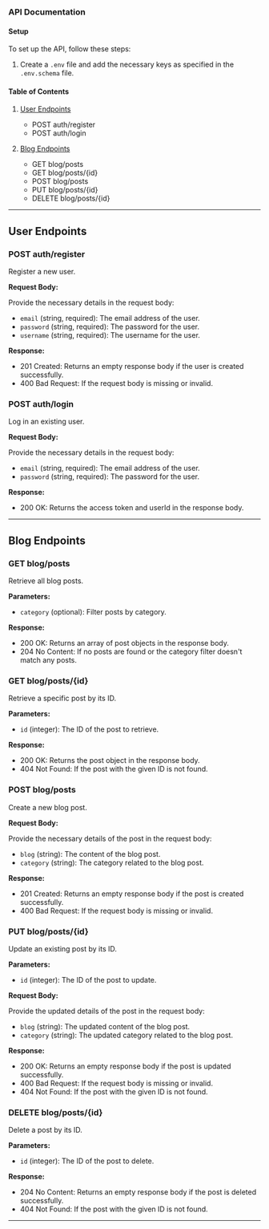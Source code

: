 ### API Documentation

#### Setup

To set up the API, follow these steps:

1. Create a `.env` file and add the necessary keys as specified in the `.env.schema` file.

#### Table of Contents

1. [User Endpoints](#user-endpoints)
    - POST auth/register
    - POST auth/login

2. [Blog Endpoints](#blog-endpoints)
    - GET blog/posts
    - GET blog/posts/{id}
    - POST blog/posts
    - PUT blog/posts/{id}
    - DELETE blog/posts/{id}

---

## User Endpoints

### POST auth/register

Register a new user.

**Request Body:**

Provide the necessary details in the request body:

- `email` (string, required): The email address of the user.
- `password` (string, required): The password for the user.
- `username` (string, required): The username for the user.

**Response:**

- 201 Created: Returns an empty response body if the user is created successfully.
- 400 Bad Request: If the request body is missing or invalid.

### POST auth/login

Log in an existing user.

**Request Body:**

Provide the necessary details in the request body:

- `email` (string, required): The email address of the user.
- `password` (string, required): The password for the user.

**Response:**

- 200 OK: Returns the access token and userId in the response body.

---

## Blog Endpoints

### GET blog/posts

Retrieve all blog posts.

**Parameters:**

- `category` (optional): Filter posts by category.

**Response:**

- 200 OK: Returns an array of post objects in the response body.
- 204 No Content: If no posts are found or the category filter doesn't match any posts.

### GET blog/posts/{id}

Retrieve a specific post by its ID.

**Parameters:**

- `id` (integer): The ID of the post to retrieve.

**Response:**

- 200 OK: Returns the post object in the response body.
- 404 Not Found: If the post with the given ID is not found.

### POST blog/posts

Create a new blog post.

**Request Body:**

Provide the necessary details of the post in the request body:

- `blog` (string): The content of the blog post.
- `category` (string): The category related to the blog post.

**Response:**

- 201 Created: Returns an empty response body if the post is created successfully.
- 400 Bad Request: If the request body is missing or invalid.

### PUT blog/posts/{id}

Update an existing post by its ID.

**Parameters:**

- `id` (integer): The ID of the post to update.

**Request Body:**

Provide the updated details of the post in the request body:

- `blog` (string): The updated content of the blog post.
- `category` (string): The updated category related to the blog post.

**Response:**

- 200 OK: Returns an empty response body if the post is updated successfully.
- 400 Bad Request: If the request body is missing or invalid.
- 404 Not Found: If the post with the given ID is not found.

### DELETE blog/posts/{id}

Delete a post by its ID.

**Parameters:**

- `id` (integer): The ID of the post to delete.

**Response:**

- 204 No Content: Returns an empty response body if the post is deleted successfully.
- 404 Not Found: If the post with the given ID is not found.

---

